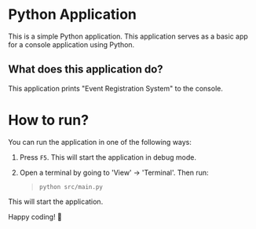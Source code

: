 Python Application
======================
This is a simple Python application. This application serves as a basic app for a console application using Python.

What does this application do?
-------------------------------
This application prints "Event Registration System" to the console.

# How to run?
You can run the application in one of the following ways:

1. Press `F5`. This will start the application in debug mode.

2. Open a terminal by going to 'View' -> 'Terminal'. Then run:
    > `python src/main.py`

This will start the application.

Happy coding! 🙂
